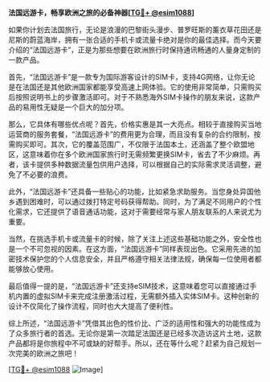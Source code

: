 **法国远游卡，畅享欧洲之旅的必备神器[[TG💪+ @esim1088](https://t.me/s/esim1088)]**

如果你计划去法国旅行，无论是浪漫的巴黎街头漫步、普罗旺斯的薰衣草花田还是尼斯的蔚蓝海岸，拥有一张合适的手机卡或流量卡绝对是你的最佳选择。而今天要介绍的“法国远游卡”，正是为那些想要在欧洲旅行时保持通讯畅通的人量身定制的一款产品。

首先，“法国远游卡”是一款专为国际游客设计的SIM卡，支持4G网络，让你无论是在法国还是其他欧洲国家都能享受高速上网体验。它的使用非常简单，只需购买后按照说明书上的步骤激活即可。对于不熟悉海外SIM卡操作的朋友来说，这款产品的易用性无疑是一个巨大的加分项。

那么，它具体有哪些优点呢？首先，价格实惠是其一大亮点。相较于直接购买当地运营商的服务套餐，“法国远游卡”的费用更为合理，而且没有复杂的合约限制，按需购买即可。其次，它的覆盖范围广，不仅限于法国本土，还涵盖了整个欧盟地区，这意味着你在多个欧洲国家旅行时无需频繁更换SIM卡，省去了不少麻烦。再者，该卡提供多种数据流量包供用户选择，可以根据自己的实际需求灵活调整，避免了不必要的浪费。

此外，“法国远游卡”还具备一些贴心的功能，比如紧急求助服务。当您身处异国他乡遇到困难时，可以通过拨打特定号码获得帮助。同时，为了满足不同用户的个性化需求，它还提供了语音通话功能，这对于需要经常与家人朋友联系的人来说尤为重要。

当然，在挑选手机卡或流量卡的时候，除了关注上述这些基础功能之外，安全性也是一个不可忽视的因素。在这方面，“法国远游卡”同样表现出色。它采用先进的加密技术保护您的个人信息安全，并且严格遵守相关法律法规，确保每一位使用者都能够放心使用。

最后值得一提的是，“法国远游卡”还支持eSIM技术，这意味着您可以直接通过手机内置的虚拟SIM卡来完成注册激活过程，无需额外插入实体SIM卡。这种创新的设计不仅简化了操作流程，同时也大大提高了便利性。

综上所述，“法国远游卡”凭借其出色的性价比、广泛的适用性和强大的功能性成为了众多旅行者的首选。无论你是第一次踏足法国还是已经多次造访这片土地，这款产品都将是你旅程中不可或缺的好帮手。所以，还在等什么呢？赶紧为自己规划一次完美的欧洲之旅吧！

[[TG💪+ @esim1088](https://t.me/s/esim1088) ![Image](https://i.postimg.cc/4NQfJmqS/Snipaste-2025-05-13-00-14-12.png)]